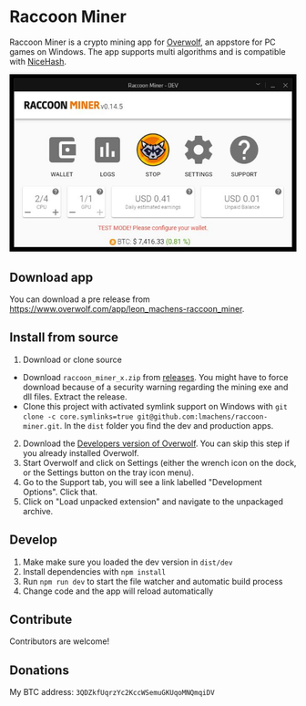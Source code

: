 # Raccoon Miner

Raccoon Miner is a crypto mining app for [Overwolf](https://www.overwolf.com/), an appstore for PC games on Windows.
The app supports multi algorithms and is compatible with [NiceHash](https://www.nicehash.com).

![](.github/screenshot_0_14_5.jpg)

## Download app

You can download a pre release from https://www.overwolf.com/app/leon_machens-raccoon_miner.

## Install from source

1.  Download or clone source

- Download `raccoon_miner_x.zip` from [releases](https://github.com/lmachens/raccoon-miner/releases). You might have to force download because of a security warning regarding the mining exe and dll files. Extract the release.
- Clone this project with activated symlink support on Windows with `git clone -c core.symlinks=true git@github.com:lmachens/raccoon-miner.git`. In the `dist` folder you find the dev and production apps.

2.  Download the [Developers version of Overwolf](https://download.overwolf.com/install/Download?Channel=Developers). You can skip this step if you already installed Overwolf.
3.  Start Overwolf and click on Settings (either the wrench icon on the dock, or the Settings button on the tray icon menu).
4.  Go to the Support tab, you will see a link labelled "Development Options". Click that.
5.  Click on "Load unpacked extension" and navigate to the unpackaged archive.

## Develop

1.  Make make sure you loaded the dev version in `dist/dev`
2.  Install dependencies with `npm install`
3.  Run `npm run dev` to start the file watcher and automatic build process
4.  Change code and the app will reload automatically

## Contribute

Contributors are welcome!

## Donations

My BTC address: `3QDZkfUqrzYc2KccWSemuGKUqoMNQmqiDV`
